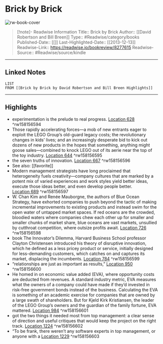 # Brick by Brick

![rw-book-cover](https://images-na.ssl-images-amazon.com/images/I/41e5JVL-5ZL._SL200_.jpg)
<br>
>[!note]- Readwise Information
>Title:: Brick by Brick
>Author:: [[David Robertson and Bill Breen]]
>Type:: #Readwise/category/books
>Published-Date:: [[]]
>Last-Highlighted-Date:: [[2013-12-13]]
>Readwise-Link:: https://readwise.io/bookreview/8277615
>Readwise-Source:: #Readwise/source/kindle
--- 

## Linked Notes
```dataview
LIST
FROM [[Brick by Brick by David Robertson and Bill Breen Highlights]]
```

---

## Highlights
- experimentation is the prelude to real progress. [Location 628](https://readwise.io/open/158156594) ^rw158156594
- Those rapidly accelerating forces—a mob of new entrants eager to exploit the LEGO Group’s old-guard legacy costs; the revolutionary changes in kids’ lives; and an increasingly desperate bid to kick out dozens of new products in the hopes that something, anything might goose sales—combined to knock LEGO out of its aerie near the top of the toy industry. [Location 644](https://readwise.io/open/158156595) ^rw158156595
- the seven truths of innovation. [Location 667](https://readwise.io/open/158156596) ^rw158156596 
- See also: [[favorite]] 
- Modern management strategists have long proclaimed that heterogeneity fuels creativity—company cultures that are marked by a potent mix of varied experiences and work styles yield better ideas, execute those ideas better, and even develop people better. [Location 689](https://readwise.io/open/158156597) ^rw158156597
- W. Chan Kim and Renée Mauborgne, the authors of Blue Ocean Strategy, have exhorted companies to push beyond the tactic of making incremental improvements to existing products and instead swim for the open water of untapped market spaces. If red oceans are the crowded, bloodied waters where companies chew each other up for smaller and smaller chunks of market share, blue oceans are vast markets, unsullied by cutthroat competition, where outsize profits await. [Location 726](https://readwise.io/open/158156598) ^rw158156598
- book The Innovator’s Dilemma, Harvard Business School professor Clayton Christensen introduced his theory of disruptive innovation, which he defined as a less pricey product or service, initially designed for less-demanding customers, which catches on and captures its market, displacing the incumbents. [Location 784](https://readwise.io/open/158156599) ^rw158156599
- “relationships are just as important as results,” [Location 950](https://readwise.io/open/158156600) ^rw158156600
- He homed in on economic value added (EVA), where opportunity costs are deducted from revenues. A standard industry metric, EVA measures what the owners of a company could have made if they’d invested in risk-free government bonds instead of the business. Calculating the EVA is something of an academic exercise for companies that are owned by a large swath of shareholders. But for Kjeld Kirk Kristiansen, the leader of the LEGO Group’s owners and the guardian of the family fortune, EVA mattered. [Location 984](https://readwise.io/open/158156601) ^rw158156601
- got the two things it needed most from top management: a clear sense of direction and useful critiques that would keep the project on the right track. [Location 1224](https://readwise.io/open/158156602) ^rw158156602
- “To be frank, there weren’t any software experts in top management, or anyone with a [Location 1229](https://readwise.io/open/158156603) ^rw158156603
